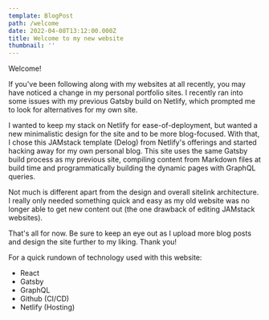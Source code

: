 ```yaml
---
template: BlogPost
path: /welcome
date: 2022-04-08T13:12:00.000Z
title: Welcome to my new website
thumbnail: ''
---
```

Welcome! 



If you've been following along with my websites at all recently, you may have noticed a change in my personal portfolio sites. I recently ran into some issues with my previous Gatsby build on Netlify, which prompted me to look for alternatives for my own site. 



I wanted to keep my stack on Netlify for ease-of-deployment, but wanted a new minimalistic design for the site and to be more blog-focused. With that, I chose this JAMstack template (Delog) from Netlify's offerings and started hacking away for my own personal blog. This site uses the same Gatsby build process as my previous site, compiling content from Markdown files at build time and programmatically building the dynamic pages with GraphQL queries.



Not much is different apart from the design and overall sitelink architecture. I really only needed something quick and easy as my old website was no longer able to get new content out (the one drawback of editing JAMstack websites).



That's all for now. Be sure to keep an eye out as I upload more blog posts and design the site further to my liking. Thank you!



For a quick rundown of technology used with this website:

* React
* Gatsby
* GraphQL
* Github (CI/CD)
* Netlify (Hosting)
